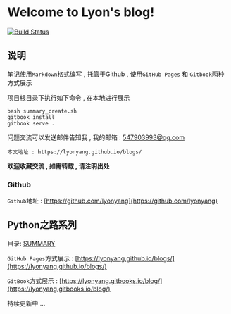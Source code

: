 # Welcome to Lyon's blog!

[![Build Status](https://travis-ci.org/lyonyang/blogs.svg?branch=master)](https://travis-ci.org/lyonyang/blogs)

## 说明

笔记使用`Markdown`格式编写 , 托管于Github , 使用`GitHub Pages` 和 `Gitbook`两种方式展示


项目根目录下执行如下命令 , 在本地进行展示

```shell
bash summary_create.sh
gitbook install
gitbook serve .
```


问题交流可以发送邮件告知我 , 我的邮箱 : 547903993@qq.com


`本文地址 : https://lyonyang.github.io/blogs/`


**欢迎收藏交流 , 如需转载 , 请注明出处**


### Github

`Github`地址 : [https://github.com/lyonyang](https://github.com/lyonyang)


## Python之路系列

目录: [SUMMARY](SUMMARY.md)

`GitHub Pages`方式展示 : [https://lyonyang.github.io/blogs/](https://lyonyang.github.io/blogs/)

`GitBook`方式展示 : [https://lyonyang.gitbooks.io/blog/](https://lyonyang.gitbooks.io/blog/)

持续更新中 ... 

